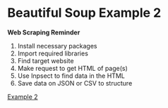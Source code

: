 # Beautiful Soup Example 2

 **Web Scraping Reminder**  
  1. Install necessary packages
  2. Import required libraries
  3. Find target website
  4. Make request to get HTML of page(s)
  5. Use Inpsect to find data in the HTML
  6. Save data on JSON or CSV to structure

<a href="https://niuhub.pnnl.gov/user/jsh66/notebooks/Beautiful%20Soup%20Example%202.ipynb">Example 2</a>
